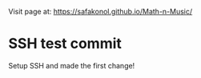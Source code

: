 Visit page at: https://safakonol.github.io/Math-n-Music/

# SSH test commit
Setup SSH and made the first change!